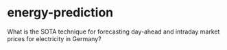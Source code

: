 # energy-prediction
What is the SOTA technique for forecasting day-ahead and intraday market prices for electricity in Germany?
